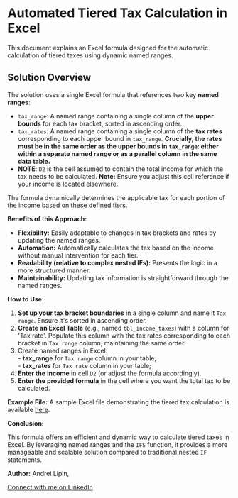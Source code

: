 # Automated Tiered Tax Calculation in Excel

This document explains an Excel formula designed for the automatic calculation of tiered taxes using dynamic named ranges.

## Solution Overview

The solution uses a single Excel formula that references two key **named ranges**:

* `tax_range`: A named range containing a single column of the **upper bounds** for each tax bracket, sorted in ascending order.
* `tax_rates`: A named range containing a single column of the **tax rates** corresponding to each upper bound in `tax_range`. **Crucially, the rates must be in the same order as the upper bounds in `tax_range`: either within a separate named range or as a parallel column in the same data table.**
* **NOTE**: `D2` is the cell assumed to contain the total income for which the tax needs to be calculated. **Note:** Ensure you adjust this cell reference if your income is located elsewhere.


The formula dynamically determines the applicable tax for each portion of the income based on these defined tiers.

**Benefits of this Approach:**

* **Flexibility:** Easily adaptable to changes in tax brackets and rates by updating the named ranges.
* **Automation:** Automatically calculates the tax based on the income without manual intervention for each tier.
* **Readability (relative to complex nested IFs):** Presents the logic in a more structured manner.
* **Maintainability:** Updating tax information is straightforward through the named ranges.

**How to Use:**

1.  **Set up your tax bracket boundaries** in a single column and name it `Tax range`. Ensure it's sorted in ascending order.
2.  **Create an Excel Table** (e.g., named `tbl_income_taxes`) with a column for 'Tax rate'. Populate this column with the tax rates corresponding to each bracket in `Tax range` column, maintaining the same order.
3.  Create named ranges in Excel:<br>- **tax_range** for `Tax range` column in your table;<br>- **tax_rates** for `Tax rate` column in your table;<br>
4.  **Enter the income** in cell `D2` (or adjust the formula accordingly).
5.  **Enter the provided formula** in the cell where you want the total tax to be calculated.

**Example File:** A sample Excel file demonstrating the tiered tax calculation is available [here](https://github.com/docinit/excel_tax_calc/blob/f5cf014607c8fdeb8268713d91fd0624aec52201/Israel_taxes_2025.xlsx).

**Conclusion:**

This formula offers an efficient and dynamic way to calculate tiered taxes in Excel. By leveraging named ranges and the `IFS` function, it provides a more manageable and scalable solution compared to traditional nested `IF` statements.

**Author:**
Andrei Lipin,

[Connect with me on LinkedIn](https://linkedin.com/in/andrey-lipin)
